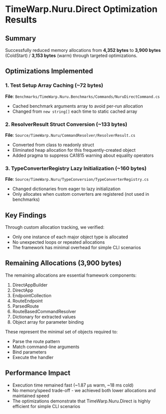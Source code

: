 # TimeWarp.Nuru.Direct Optimization Results

## Summary

Successfully reduced memory allocations from **4,352 bytes** to **3,900 bytes** (ColdStart) / **3,153 bytes** (warm) through targeted optimizations.

## Optimizations Implemented

### 1. Test Setup Array Caching (~72 bytes)
**File**: `Benchmarks/TimeWarp.Nuru.Benchmarks/Commands/NuruDirectCommand.cs`
- Cached benchmark arguments array to avoid per-run allocation
- Changed from `new string[]` each time to static cached array

### 2. ResolverResult Struct Conversion (~133 bytes)
**File**: `Source/TimeWarp.Nuru/CommandResolver/ResolverResult.cs`
- Converted from class to readonly struct
- Eliminated heap allocation for this frequently-created object
- Added pragma to suppress CA1815 warning about equality operators

### 3. TypeConverterRegistry Lazy Initialization (~160 bytes)
**File**: `Source/TimeWarp.Nuru/TypeConversion/TypeConverterRegistry.cs`
- Changed dictionaries from eager to lazy initialization
- Only allocates when custom converters are registered (not used in benchmarks)

## Key Findings

Through custom allocation tracking, we verified:
- Only one instance of each major object type is allocated
- No unexpected loops or repeated allocations
- The framework has minimal overhead for simple CLI scenarios

## Remaining Allocations (3,900 bytes)

The remaining allocations are essential framework components:
1. DirectAppBuilder
2. DirectApp
3. EndpointCollection
4. RouteEndpoint
5. ParsedRoute
6. RouteBasedCommandResolver
7. Dictionary for extracted values
8. Object array for parameter binding

These represent the minimal set of objects required to:
- Parse the route pattern
- Match command-line arguments
- Bind parameters
- Execute the handler

## Performance Impact

- Execution time remained fast (~1.87 µs warm, ~18 ms cold)
- No memory/speed trade-off - we achieved both lower allocations and maintained speed
- The optimizations demonstrate that TimeWarp.Nuru.Direct is highly efficient for simple CLI scenarios
